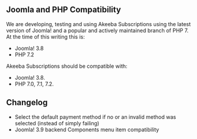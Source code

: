 ## Joomla and PHP Compatibility

We are developing, testing and using Akeeba Subscriptions using the latest version of Joomla! and a popular and actively maintained branch of PHP 7. At the time of this writing this is:

* Joomla! 3.8
* PHP 7.2

Akeeba Subscriptions should be compatible with:

* Joomla! 3.8.
* PHP 7.0, 7.1, 7.2.

## Changelog

* Select the default payment method if no or an invalid method was selected (instead of simply failing) 
* Joomla! 3.9 backend Components menu item compatibility
